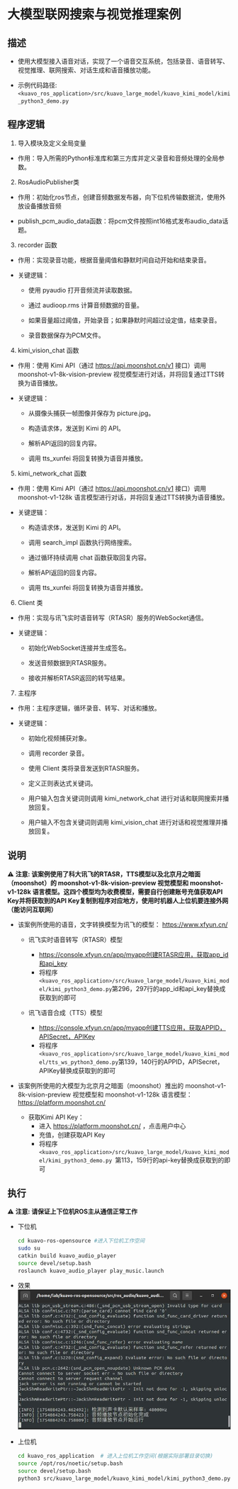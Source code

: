# 大模型联网搜索与视觉推理案例

## 描述

  - 使用大模型接入语音对话，实现了一个语音交互系统，包括录音、语音转写、视觉推理、联网搜索、对话生成和语音播放功能。
  
  - 示例代码路径:`<kuavo_ros_application>/src/kuavo_large_model/kuavo_kimi_model/kimi_python3_demo.py`

## 程序逻辑

1. 导入模块及定义全局变量

  - 作用：导入所需的Python标准库和第三方库并定义录音和音频处理的全局参数。

2. RosAudioPublisher类
  - 作用：初始化ros节点，创建音频数据发布器，向下位机传输数据流，使用外放设备播放音频
  
  - publish_pcm_audio_data函数：将pcm文件按照int16格式发布audio_data话题。

3. recorder 函数

  - 作用：实现录音功能，根据音量阈值和静默时间自动开始和结束录音。

  - 关键逻辑：

    - 使用 pyaudio 打开音频流并读取数据。

    - 通过 audioop.rms 计算音频数据的音量。

    - 如果音量超过阈值，开始录音；如果静默时间超过设定值，结束录音。

    - 录音数据保存为PCM文件。

4. kimi_vision_chat 函数

  - 作用：使用 Kimi API（通过 https://api.moonshot.cn/v1 接口）调用 moonshot-v1-8k-vision-preview 视觉模型进行对话，并将回复通过TTS转换为语音播放。

  - 关键逻辑：

    - 从摄像头捕获一帧图像并保存为 picture.jpg。

    - 构造请求体，发送到 Kimi 的 API。

    - 解析API返回的回复内容。

    - 调用 tts_xunfei 将回复转换为语音并播放。

5. kimi_network_chat 函数

  - 作用：使用 Kimi API（通过 https://api.moonshot.cn/v1 接口）调用 moonshot-v1-128k 语言模型进行对话，并将回复通过TTS转换为语音播放。

  - 关键逻辑：

    - 构造请求体，发送到 Kimi 的 API。

    - 调用 search_impl 函数执行网络搜索。

    - 通过循环持续调用 chat 函数获取回复内容。

    - 解析API返回的回复内容。

    - 调用 tts_xunfei 将回复转换为语音并播放。

6. Client 类

  - 作用：实现与讯飞实时语音转写（RTASR）服务的WebSocket通信。

  - 关键逻辑：

    - 初始化WebSocket连接并生成签名。

    - 发送音频数据到RTASR服务。

    - 接收并解析RTASR返回的转写结果。


7. 主程序

  - 作用：主程序逻辑，循环录音、转写、对话和播放。

  - 关键逻辑：

    - 初始化视频捕获对象。

    - 调用 recorder 录音。

    - 使用 Client 类将录音发送到RTASR服务。

    - 定义正则表达式关键词。

    - 用户输入包含关键词则调用 kimi_network_chat 进行对话和联网搜索并播放回复。

    - 用户输入不包含关键词则调用 kimi_vision_chat 进行对话和视觉推理并播放回复。

## 说明

   ⚠️ **注意: 该案例使用了科大讯飞的RTASR，TTS模型以及北京月之暗面（moonshot）的 moonshot-v1-8k-vision-preview 视觉模型和 moonshot-v1-128k 语言模型。这四个模型均为收费模型，需要自行创建账号充值获取API Key并将获取到的API Key复制到程序对应地方，使用时机器人上位机要连接外网（能访问互联网）**

   - 该案例所使用的语音，文字转换模型为讯飞的模型： https://www.xfyun.cn/
      - 讯飞实时语音转写（RTASR）模型 
        - https://console.xfyun.cn/app/myapp创建RTASR应用，获取app_id和api_key
        - 将程序`<kuavo_ros_application>/src/kuavo_large_model/kuavo_kimi_model/kimi_python3_demo.py`第296，297行的app_id和api_key替换成获取到的即可
      
      - 讯飞语音合成（TTS）模型
        - https://console.xfyun.cn/app/myapp创建TTS应用，获取APPID，APISecret，APIKey
        - 将程序`<kuavo_ros_application>/src/kuavo_large_model/kuavo_kimi_model/tts_ws_python3_demo.py`第139，140行的APPID，APISecret，APIKey替换成获取到的即可

   - 该案例所使用的大模型为北京月之暗面（moonshot）推出的 moonshot-v1-8k-vision-preview 视觉模型和 moonshot-v1-128k 语言模型： https://platform.moonshot.cn/
     - 获取Kimi API Key：
       - 进入 https://platform.moonshot.cn/ ，点击用户中心
       - 充值，创建获取API Key    
       - 将程序`<kuavo_ros_application>/src/kuavo_large_model/kuavo_kimi_model/kimi_python3_demo.py `第113，159行的api-key替换成获取到的即可

## 执行

⚠️ **注意: 请保证上下位机ROS主从通信正常工作**


  
   - 下位机
      ```bash
      cd kuavo-ros-opensource #进入下位机工作空间
      sudo su
      catkin build kuavo_audio_player
      source devel/setup.bash
      roslaunch kuavo_audio_player play_music.launch
      ```
  - 效果
     ![效果下位机](images/效果下位机.png)

  - 上位机
    ```bash
    cd kuavo_ros_application  # 进入上位机工作空间(根据实际部署目录切换)
    source /opt/ros/noetic/setup.bash
    source devel/setup.bash
    python3 src/kuavo_large_model/kuavo_kimi_model/kimi_python3_demo.py 
    ```
